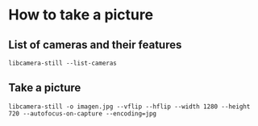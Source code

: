 # How to take a picture

## List of cameras and their features
```
libcamera-still --list-cameras
```

## Take a picture
```
libcamera-still -o imagen.jpg --vflip --hflip --width 1280 --height 720 --autofocus-on-capture --encoding=jpg

```

